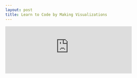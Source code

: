 ```yaml
---
layout: post
title: Learn to Code by Making Visualizations
---
```


<iframe id="theFrame" src="https://dimillerair.shinyapps.io/NevadaPeerMatchPrototype/" style="width:400px;" frameborder="0"></iframe>


